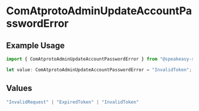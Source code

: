 # ComAtprotoAdminUpdateAccountPasswordError

## Example Usage

```typescript
import { ComAtprotoAdminUpdateAccountPasswordError } from "@speakeasy-sdks/bluesky/models/errors";

let value: ComAtprotoAdminUpdateAccountPasswordError = "InvalidToken";
```

## Values

```typescript
"InvalidRequest" | "ExpiredToken" | "InvalidToken"
```